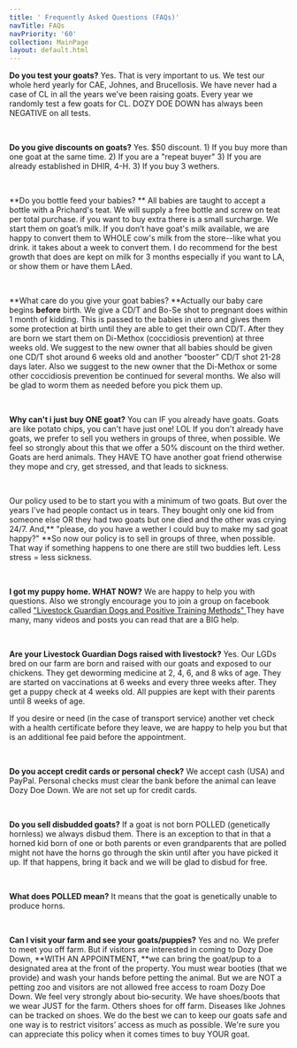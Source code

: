 ```yaml
---
title: ' Frequently Asked Questions (FAQs)'
navTitle: FAQs
navPriority: '60'
collection: MainPage
layout: default.html
---
```

**Do you test your goats?** Yes. That is very important to us. We test our whole herd yearly for CAE, Johnes, and Brucellosis. We have never had a case of CL in all the years we’ve been raising goats. Every year we randomly test a few goats for CL. DOZY DOE DOWN has always been NEGATIVE on all tests.

<br />

**Do you give discounts on goats?** Yes. $50 discount. 1) If you buy more than one goat at the same time. 2) If you are a "repeat buyer" 3) If you are already established in DHIR, 4-H. 3) If you buy 3 wethers.

<br />

**Do you bottle feed your babies? ** All babies are taught to accept a bottle with a Prichard's teat. We will supply a free bottle and screw on teat per total purchase. if you want to buy extra there is a small surcharge. We start them on goat’s milk. If you don’t have goat's milk available, we are happy to convert them to WHOLE cow's milk from the store--like what you drink. it takes about a week to convert them. I do recommend for the best growth that does are kept on milk for 3 months especially if you want to LA, or show them or have them LAed.

<br />

 **What care do you give your goat babies?  **Actually our baby care begins **before** birth. We give a CD/T  and Bo-Se shot to pregnant does within 1 month of kidding. This is passed to the babies in utero and gives them some protection at birth until they are able to get their own CD/T. After they are born we start them on Di-Methox (coccidiosis prevention) at three weeks old. We suggest to the new owner that all babies should be given one CD/T shot around 6 weeks old and another “booster” CD/T shot 21-28 days later.  Also we suggest to the new owner that the Di-Methox or some other coccidiosis prevention be continued for several months. We also will be glad to worm them as needed before you pick them up.

<br />

**Why can't i just buy ONE goat?** You can IF you already have goats. Goats are like potato chips, you can't have just one! LOL   If you don't already have goats, we prefer to sell you wethers in groups of three, when possible. We feel so strongly about this that we offer a 50% discount on the third wether. Goats are herd animals. They HAVE TO have another goat friend otherwise they mope and cry, get stressed, and that leads to sickness.

<br />

Our policy used to be to start you with a minimum of two goats.  But over the years I've had people contact us in tears. They bought only one kid from someone else OR they had two goats but one died and the other was crying 24/7. And,** "please, do you have a wether I could buy to make my sad goat happy?"  **So now our policy is to sell in groups of three, when possible.  That way if something happens to one there are still two buddies left.  Less stress = less sickness.

<br />

**I got my puppy home. WHAT NOW?**  We are happy to help you with questions. Also we strongly encourage you to join a group on facebook called ["Livestock Guardian Dogs and Positive Training Methods"  ](https://www.facebook.com/groups/PositiveLGD/)They have many, many videos and posts you can read that are a BIG help.

<br />

**Are your Livestock Guardian Dogs raised with livestock?** Yes. Our LGDs bred on our farm are born and raised with our goats and exposed to our chickens. They get deworming medicine at 2, 4, 6, and 8 wks of age. They are started on vaccinations at 6 weeks and every three weeks after. They get a puppy check at 4 weeks old. All puppies are kept with their parents until 8 weeks of age.

If you desire or need (in the case of transport service) another vet check with a health certificate before they leave, we are happy to help you but that is an additional fee paid before the appointment.

<br />

**Do you accept credit cards or personal check?** We accept cash (USA) and PayPal. Personal checks must clear the bank before the animal can leave Dozy Doe Down.  We are not set up for credit cards. 

<br />

**Do you sell disbudded goats?** If a goat is not born POLLED (genetically hornless) we always disbud them. There is an exception to that in that a horned kid born of one or both parents or even grandparents that are polled might not have the horns go through the skin until after you have picked it up. If that happens, bring it back and we will be glad to disbud for free.

<br />

**What does POLLED mean?**  It means that the goat is genetically unable to produce horns.

<br />

**Can I visit your farm and see your goats/puppies?**   Yes and no. We prefer to meet you off farm. But if visitors are interested in coming to Dozy Doe Down, **WITH AN APPOINTMENT, **we can bring the goat/pup to a designated area at the front of the property. You must wear booties (that we provide) and wash your hands before petting the animal. But we are NOT a petting zoo and visitors are not allowed free access to roam Dozy Doe Down.   We feel very strongly about bio‑security. We have shoes/boots that we wear JUST for the farm. Others shoes for off farm.  Diseases like Johnes can be tracked on shoes. We do the best we can  to keep our goats safe and one way is to restrict visitors’ access as much as possible. We're sure you can appreciate this policy when it comes times to buy YOUR goat. 

<br />
